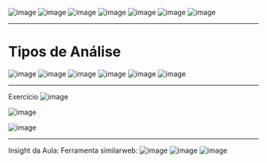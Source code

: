 ![image](https://github.com/gvms23/pos-graduacao-bi-analytics/assets/24459642/4e438a26-52d8-4bc5-9fa0-4c5857edaea7)
![image](https://github.com/gvms23/pos-graduacao-bi-analytics/assets/24459642/ff2909fe-e4bf-447f-b884-6d5c3207a39a)
![image](https://github.com/gvms23/pos-graduacao-bi-analytics/assets/24459642/6f92036c-5bf9-4845-9fc9-5e9d8c7393f6)
![image](https://github.com/gvms23/pos-graduacao-bi-analytics/assets/24459642/d573cc5c-f5ef-40aa-b3ed-0bfc78c1c071)
![image](https://github.com/gvms23/pos-graduacao-bi-analytics/assets/24459642/b8428d5d-0e54-43cd-abff-5ac9f5bb5ff4)
![image](https://github.com/gvms23/pos-graduacao-bi-analytics/assets/24459642/f7ec7f55-ccbb-4d58-ab9d-d15f65003285)
![image](https://github.com/gvms23/pos-graduacao-bi-analytics/assets/24459642/ea690073-344f-45f2-a46a-9084ebba9ddb)

_______________________
# Tipos de Análise

![image](https://github.com/gvms23/pos-graduacao-bi-analytics/assets/24459642/da7f5f8d-43c8-489e-b8e3-8fded375cf3d)
![image](https://github.com/gvms23/pos-graduacao-bi-analytics/assets/24459642/77088c82-2f78-431c-abcf-65c292aeab6f)
![image](https://github.com/gvms23/pos-graduacao-bi-analytics/assets/24459642/5c7cd0cf-570d-4c02-8700-16d951861567)
![image](https://github.com/gvms23/pos-graduacao-bi-analytics/assets/24459642/f55dd135-9a49-4e32-83d1-145284d731e1)
![image](https://github.com/gvms23/pos-graduacao-bi-analytics/assets/24459642/9341d803-ad05-4511-9b34-7aca4d594f4a)
![image](https://github.com/gvms23/pos-graduacao-bi-analytics/assets/24459642/723b65c6-6743-4a29-968d-ae404ba2fffa)


_____________________

Exercício
![image](https://github.com/gvms23/pos-graduacao-bi-analytics/assets/24459642/a2d73702-d3a8-4947-90cf-d1a68aa653eb)

![image](https://github.com/gvms23/pos-graduacao-bi-analytics/assets/24459642/f0230ab0-bcee-4628-8bd6-5394d0ba8a86)

![image](https://github.com/gvms23/pos-graduacao-bi-analytics/assets/24459642/7cf05b14-04ea-4610-a212-dc2403acfce3)


____________________
Insight da Aula:
Ferramenta similarweb:
![image](https://github.com/gvms23/pos-graduacao-bi-analytics/assets/24459642/4120034d-2e15-40b1-b99e-64fff1229f1a)
![image](https://github.com/gvms23/pos-graduacao-bi-analytics/assets/24459642/6b510362-1b60-452a-96a9-08aff68b36af)
![image](https://github.com/gvms23/pos-graduacao-bi-analytics/assets/24459642/efd8f58d-7260-4c49-bfcf-935d8cc19005)

